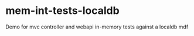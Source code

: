 mem-int-tests-localdb
=====================

Demo for mvc controller and webapi in-memory tests against a localdb mdf 
